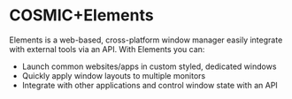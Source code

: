 # COSMIC+Elements
Elements is a web-based, cross-platform window manager easily integrate with external tools via an API. With Elements you can:

* Launch common websites/apps in custom styled, dedicated windows
* Quickly apply window layouts to multiple monitors
* Integrate with other applications and control window state with an API


